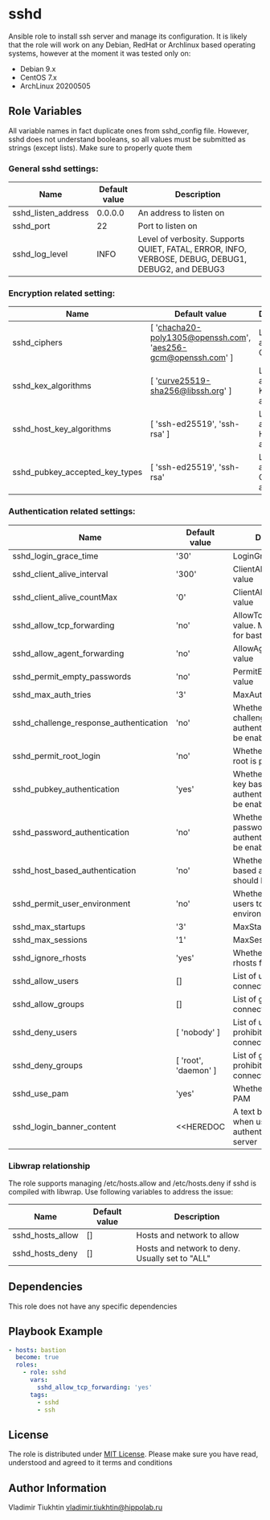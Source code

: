sshd
====

Ansible role to install ssh server and manage its configuration. It is likely that the role will work on any Debian,
RedHat or Archlinux based operating systems, however at the moment it was tested only on:

- Debian 9.x
- CentOS 7.x
- ArchLinux 20200505

## <a name="variables"></a> Role Variables
All variable names in fact duplicate ones from sshd_config file. However, sshd does not understand booleans, so all
values must be submitted as strings (except lists). Make sure to properly quote them

### General sshd settings:
| Name                | Default value | Description             |
| ------------------- | ------------- | ----------------------- |
| sshd_listen_address | 0.0.0.0       | An address to listen on |
| sshd_port           | 22            | Port to listen on       |
| sshd_log_level      | INFO          | Level of verbosity. Supports QUIET, FATAL, ERROR, INFO, VERBOSE, DEBUG, DEBUG1, DEBUG2, and DEBUG3 |

### Encryption related setting:
| Name                     | Default value                        | Description                            |
| ------------------------ | ------------------------------------ | -------------------------------------- |
| sshd_ciphers             | \[ 'chacha20-poly1305@openssh.com', 'aes256-gcm@openssh.com' \] | List of accepted Ciphers |
| sshd_kex_algorithms      | \[ 'curve25519-sha256@libssh.org' \] | List of accepted KEX algorithms        |
| sshd_host_key_algorithms | \[ 'ssh-ed25519', 'ssh-rsa' \]       | List of accepted Host Key algorithms   |
| sshd_pubkey_accepted_key_types | [ 'ssh-ed25519', 'ssh-rsa'     | List of accpeted Client Key algorithms |

### Authentication related settings:
| Name                           | Default value  | Description                |
| ------------------------------ | -------------- | -------------------------- |
| sshd_login_grace_time          | '30'           | LoginGraceTime value       |
| sshd_client_alive_interval     | '300'          | ClientAliveInterval value  |
| sshd_client_alive_countMax     | '0'            | ClientAliveCountMax value  |
| sshd_allow_tcp_forwarding      | 'no'           | AllowTcpForwarding value. Might be useful for bastion hosts |
| sshd_allow_agent_forwarding    | 'no'           | AllowAgentForwarding value |
| sshd_permit_empty_passwords    | 'no'           | PermitEmptyPasswords value |
| sshd_max_auth_tries            | '3'            | MaxAuthTries value         |
| sshd_challenge_response_authentication | 'no'   | Whether or not challenge password authentication should be enabled |
| sshd_permit_root_login         | 'no'           | Whether or not login as root is permitted |
| sshd_pubkey_authentication     | 'yes'          | Whether or not public key based authentication should be enabled |
| sshd_password_authentication   | 'no'           | Whether or not password authentication should be enabled |
| sshd_host_based_authentication | 'no'           | Whether or not host based authentication should be enabled |
| sshd_permit_user_environment   | 'no'           | Whether or not permit users to pass their environment variables |
| sshd_max_startups              | '3'            | MaxStartups value          |
| sshd_max_sessions              | '1'            | MaxSessions value          |
| sshd_ignore_rhosts             | 'yes'          | Whether or not ignore rhosts files |
| sshd_allow_users               | \[\]           | List of users allowed to connect |
| sshd_allow_groups              | \[\]           | List of group allowed to connect |
| sshd_deny_users                | \[ 'nobody' \] | List of users explicitly prohibited from connecting |
| sshd_deny_groups               | \[ 'root', 'daemon' \] | List of groups explicitly prohibited from connecting |
| sshd_use_pam                   | 'yes'          | Whether or not to use PAM  |
| sshd_login_banner_content      | <<HEREDOC      | A text being displayed when user tries to authenticate against a server |

### Libwrap relationship
The role supports managing /etc/hosts.allow and /etc/hosts.deny if sshd is compiled with libwrap. Use following variables
to address the issue:

| Name             | Default value  | Description                |
| ---------------- | -------------- | -------------------------- |
| sshd_hosts_allow | \[\]           | Hosts and network to allow |
| sshd_hosts_deny  | \[\]           | Hosts and network to deny. Usually set to "ALL" |

## <a name="dependencies"></a> Dependencies
This role does not have any specific dependencies

## <a name="example"></a> Playbook Example
```yaml
- hosts: bastion
  become: true
  roles:
    - role: sshd
      vars:
        sshd_allow_tcp_forwarding: 'yes'
      tags:
        - sshd
        - ssh
```

## <a name="license"></a> License
The role is distributed under [MIT License](LICENSE.txt). Please make sure you have read, understood and agreed to it
terms and conditions

## <a name="author"></a> Author Information
Vladimir Tiukhtin <vladimir.tiukhtin@hippolab.ru>
